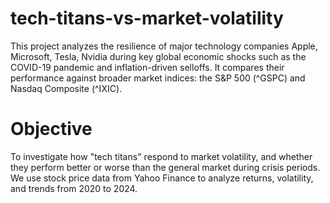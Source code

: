 # tech-titans-vs-market-volatility
This project analyzes the resilience of major technology companies Apple, Microsoft, Tesla, Nvidia during key global economic shocks such as the COVID-19 pandemic and inflation-driven selloffs. It compares their performance against broader market indices: the S&P 500 (^GSPC) and Nasdaq Composite (^IXIC).

# Objective
To investigate how "tech titans" respond to market volatility, and whether they perform better or worse than the general market during crisis periods. We use stock price data from Yahoo Finance to analyze returns, volatility, and trends from 2020 to 2024.
